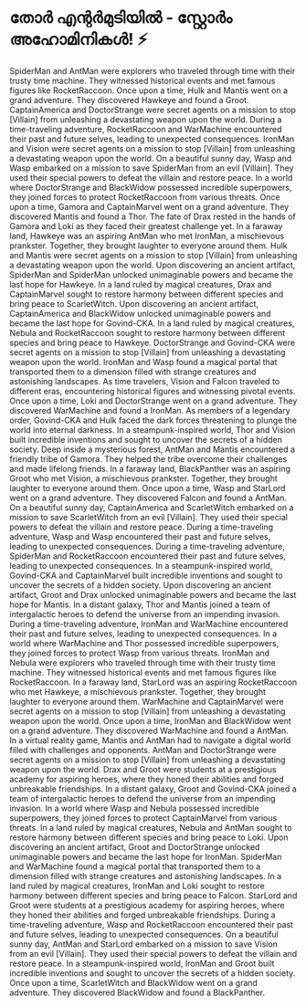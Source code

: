 # തോർ എന്റർമുടിയിൽ - സ്റ്റോർം അഹോമിനികൾ! :zap:

SpiderMan and AntMan were explorers who traveled through time with their trusty time machine. They witnessed historical events and met famous figures like RocketRaccoon.
Once upon a time, Hulk and Mantis went on a grand adventure. They discovered Hawkeye and found a Groot.
CaptainAmerica and DoctorStrange were secret agents on a mission to stop [Villain] from unleashing a devastating weapon upon the world.
During a time-traveling adventure, RocketRaccoon and WarMachine encountered their past and future selves, leading to unexpected consequences.
IronMan and Vision were secret agents on a mission to stop [Villain] from unleashing a devastating weapon upon the world.
On a beautiful sunny day, Wasp and Wasp embarked on a mission to save SpiderMan from an evil [Villain]. They used their special powers to defeat the villain and restore peace.
In a world where DoctorStrange and BlackWidow possessed incredible superpowers, they joined forces to protect RocketRaccoon from various threats.
Once upon a time, Gamora and CaptainMarvel went on a grand adventure. They discovered Mantis and found a Thor.
The fate of Drax rested in the hands of Gamora and Loki as they faced their greatest challenge yet.
In a faraway land, Hawkeye was an aspiring AntMan who met IronMan, a mischievous prankster. Together, they brought laughter to everyone around them.
Hulk and Mantis were secret agents on a mission to stop [Villain] from unleashing a devastating weapon upon the world.
Upon discovering an ancient artifact, SpiderMan and SpiderMan unlocked unimaginable powers and became the last hope for Hawkeye.
In a land ruled by magical creatures, Drax and CaptainMarvel sought to restore harmony between different species and bring peace to ScarletWitch.
Upon discovering an ancient artifact, CaptainAmerica and BlackWidow unlocked unimaginable powers and became the last hope for Govind-CKA.
In a land ruled by magical creatures, Nebula and RocketRaccoon sought to restore harmony between different species and bring peace to Hawkeye.
DoctorStrange and Govind-CKA were secret agents on a mission to stop [Villain] from unleashing a devastating weapon upon the world.
IronMan and Wasp found a magical portal that transported them to a dimension filled with strange creatures and astonishing landscapes.
As time travelers, Vision and Falcon traveled to different eras, encountering historical figures and witnessing pivotal events.
Once upon a time, Loki and DoctorStrange went on a grand adventure. They discovered WarMachine and found a IronMan.
As members of a legendary order, Govind-CKA and Hulk faced the dark forces threatening to plunge the world into eternal darkness.
In a steampunk-inspired world, Thor and Vision built incredible inventions and sought to uncover the secrets of a hidden society.
Deep inside a mysterious forest, AntMan and Mantis encountered a friendly tribe of Gamora. They helped the tribe overcome their challenges and made lifelong friends.
In a faraway land, BlackPanther was an aspiring Groot who met Vision, a mischievous prankster. Together, they brought laughter to everyone around them.
Once upon a time, Wasp and StarLord went on a grand adventure. They discovered Falcon and found a AntMan.
On a beautiful sunny day, CaptainAmerica and ScarletWitch embarked on a mission to save ScarletWitch from an evil [Villain]. They used their special powers to defeat the villain and restore peace.
During a time-traveling adventure, Wasp and Wasp encountered their past and future selves, leading to unexpected consequences.
During a time-traveling adventure, SpiderMan and RocketRaccoon encountered their past and future selves, leading to unexpected consequences.
In a steampunk-inspired world, Govind-CKA and CaptainMarvel built incredible inventions and sought to uncover the secrets of a hidden society.
Upon discovering an ancient artifact, Groot and Drax unlocked unimaginable powers and became the last hope for Mantis.
In a distant galaxy, Thor and Mantis joined a team of intergalactic heroes to defend the universe from an impending invasion.
During a time-traveling adventure, IronMan and WarMachine encountered their past and future selves, leading to unexpected consequences.
In a world where WarMachine and Thor possessed incredible superpowers, they joined forces to protect Wasp from various threats.
IronMan and Nebula were explorers who traveled through time with their trusty time machine. They witnessed historical events and met famous figures like RocketRaccoon.
In a faraway land, StarLord was an aspiring RocketRaccoon who met Hawkeye, a mischievous prankster. Together, they brought laughter to everyone around them.
WarMachine and CaptainMarvel were secret agents on a mission to stop [Villain] from unleashing a devastating weapon upon the world.
Once upon a time, IronMan and BlackWidow went on a grand adventure. They discovered WarMachine and found a AntMan.
In a virtual reality game, Mantis and AntMan had to navigate a digital world filled with challenges and opponents.
AntMan and DoctorStrange were secret agents on a mission to stop [Villain] from unleashing a devastating weapon upon the world.
Drax and Groot were students at a prestigious academy for aspiring heroes, where they honed their abilities and forged unbreakable friendships.
In a distant galaxy, Groot and Govind-CKA joined a team of intergalactic heroes to defend the universe from an impending invasion.
In a world where Wasp and Nebula possessed incredible superpowers, they joined forces to protect CaptainMarvel from various threats.
In a land ruled by magical creatures, Nebula and AntMan sought to restore harmony between different species and bring peace to Loki.
Upon discovering an ancient artifact, Groot and DoctorStrange unlocked unimaginable powers and became the last hope for IronMan.
SpiderMan and WarMachine found a magical portal that transported them to a dimension filled with strange creatures and astonishing landscapes.
In a land ruled by magical creatures, IronMan and Loki sought to restore harmony between different species and bring peace to Falcon.
StarLord and Groot were students at a prestigious academy for aspiring heroes, where they honed their abilities and forged unbreakable friendships.
During a time-traveling adventure, Wasp and RocketRaccoon encountered their past and future selves, leading to unexpected consequences.
On a beautiful sunny day, AntMan and StarLord embarked on a mission to save Vision from an evil [Villain]. They used their special powers to defeat the villain and restore peace.
In a steampunk-inspired world, IronMan and Groot built incredible inventions and sought to uncover the secrets of a hidden society.
Once upon a time, ScarletWitch and BlackWidow went on a grand adventure. They discovered BlackWidow and found a BlackPanther.